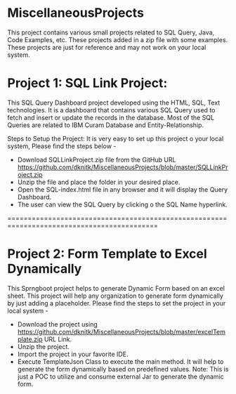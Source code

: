 # MiscellaneousProjects 

This project contains various small projects related to SQL Query, Java, Code Examples, etc.
These projects added in a zip file with some examples. 
These projects are just for reference and may not work on your local system.

# Project 1: SQL Link Project:

This SQL Query Dashboard project developed using the HTML, SQL, Text technologies. It is a dashboard that contains various SQL Query used to fetch and insert or update the records in the database.
Most of the SQL Queries are related to IBM Curam Database and Entity-Relationship.

Steps to Setup the Project:
It is very easy to set up this project o your local system, Please find the steps below -
* Download SQLLinkProject.zip file from the GitHub URL https://github.com/dknitk/MiscellaneousProjects/blob/master/SQLLinkProject.zip
* Unzip the file and place the folder in your desired place.
* Open the SQL-index.html file in any browser and it will display the Query Dashboard.
* The user can view the SQL Query by clicking o the SQL Name hyperlink.

===========================================================================================
# Project 2: Form Template to Excel Dynamically

This Sprngboot project helps to generate Dynamic Form based on an excel sheet. This project will help any organization to generate form dynamically by just adding a placeholder.
Please find the steps to set the project in your local system -
* Download the project using https://github.com/dknitk/MiscellaneousProjects/blob/master/excelTemplate.zip URL Link.
* Unzip the project.
* Import the project in your favorite IDE.
* Execute TemplateJson Class to execute the main method. It will help to generate the form dynamically based on predefined values.
Note: This is just a POC to utilize and consume external Jar to generate the dynamic form.

